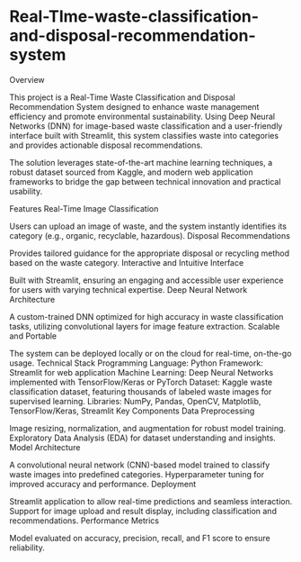 # Real-TIme-waste-classification-and-disposal-recommendation-system

Overview

This project is a Real-Time Waste Classification and Disposal Recommendation System designed to enhance waste management efficiency and promote environmental sustainability. Using Deep Neural Networks (DNN) for image-based waste classification and a user-friendly interface built with Streamlit, this system classifies waste into categories and provides actionable disposal recommendations.

The solution leverages state-of-the-art machine learning techniques, a robust dataset sourced from Kaggle, and modern web application frameworks to bridge the gap between technical innovation and practical usability.

Features
Real-Time Image Classification

Users can upload an image of waste, and the system instantly identifies its category (e.g., organic, recyclable, hazardous).
Disposal Recommendations

Provides tailored guidance for the appropriate disposal or recycling method based on the waste category.
Interactive and Intuitive Interface

Built with Streamlit, ensuring an engaging and accessible user experience for users with varying technical expertise.
Deep Neural Network Architecture

A custom-trained DNN optimized for high accuracy in waste classification tasks, utilizing convolutional layers for image feature extraction.
Scalable and Portable

The system can be deployed locally or on the cloud for real-time, on-the-go usage.
Technical Stack
Programming Language: Python
Framework: Streamlit for web application
Machine Learning: Deep Neural Networks implemented with TensorFlow/Keras or PyTorch
Dataset: Kaggle waste classification dataset, featuring thousands of labeled waste images for supervised learning.
Libraries: NumPy, Pandas, OpenCV, Matplotlib, TensorFlow/Keras, Streamlit
Key Components
Data Preprocessing

Image resizing, normalization, and augmentation for robust model training.
Exploratory Data Analysis (EDA) for dataset understanding and insights.
Model Architecture

A convolutional neural network (CNN)-based model trained to classify waste images into predefined categories.
Hyperparameter tuning for improved accuracy and performance.
Deployment

Streamlit application to allow real-time predictions and seamless interaction.
Support for image upload and result display, including classification and recommendations.
Performance Metrics

Model evaluated on accuracy, precision, recall, and F1 score to ensure reliability.
